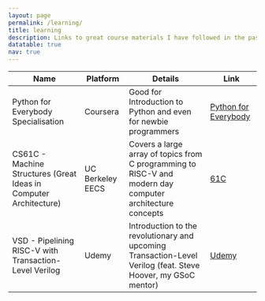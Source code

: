 ```yaml
---
layout: page
permalink: /learning/
title: learning
description: Links to great course materials I have followed in the past.
datatable: true
nav: true
---
```


<table id="tabled_id" class="display">
    <thead>
        <tr>
            <th>Name</th>
            <th>Platform</th>
            <th>Details</th>
            <th>Link</th>
        </tr>
    </thead>
    <tbody>
        <tr>
            <td>Python for Everybody Specialisation</td>
            <td>Coursera</td>
            <td>Good for Introduction to Python and even for newbie programmers</td>
            <td><a href="https://www.coursera.org/specializations/python">Python for Everybody</a></td>
        </tr>
        <tr>
            <td>CS61C - Machine Structures (Great Ideas in Computer Architecture)</td>
            <td>UC Berkeley EECS</td>
            <td>Covers a large array of topics from C programming to RISC-V and modern day computer architecture concepts</td>            
            <td><a href="https://cs61c.org">61C</a></td>
        </tr>
        <tr>
            <td>VSD - Pipelining RISC-V with Transaction-Level Verilog</td>
            <td>Udemy</td>
            <td>Introduction to the revolutionary and upcoming Transaction-Level Verilog (feat. Steve Hoover, my GSoC mentor)</td>            
            <td><a href="https://www.udemy.com/course/vsd-pipelining-risc-v-with-transaction-level-verilog/">Udemy</a></td>
        </tr>
    </tbody>
</table>

<script type="text/javascript">
window.onload = function()
{
    $('#tabled_id').DataTable({
        paging: true,
        searching: true,
        autoWidth: true
        }); 
}
</script>
